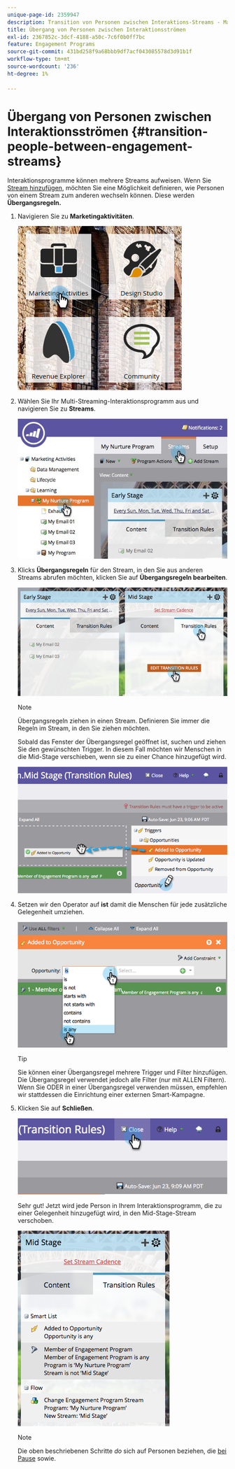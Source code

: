 ```yaml
---
unique-page-id: 2359947
description: Transition von Personen zwischen Interaktions-Streams - Marketo-Dokumente - Produktdokumentation
title: Übergang von Personen zwischen Interaktionsströmen
exl-id: 2367852c-3dcf-4188-a50c-7c6f0b0ff7bc
feature: Engagement Programs
source-git-commit: 431bd258f9a68bbb9df7acf043085578d3d91b1f
workflow-type: tm+mt
source-wordcount: '236'
ht-degree: 1%

---
```


# Übergang von Personen zwischen Interaktionsströmen {#transition-people-between-engagement-streams}

Interaktionsprogramme können mehrere Streams aufweisen. Wenn Sie [Stream hinzufügen](/help/marketo/product-docs/email-marketing/drip-nurturing/creating-an-engagement-program/add-a-stream.md), möchten Sie eine Möglichkeit definieren, wie Personen von einem Stream zum anderen wechseln können. Diese werden **Übergangsregeln.**

1. Navigieren Sie zu **Marketingaktivitäten**.

   ![](assets/ma.png)

1. Wählen Sie Ihr Multi-Streaming-Interaktionsprogramm aus und navigieren Sie zu **Streams**.

   ![](assets/multistream.jpg)

1. Klicks **Übergangsregeln** für den Stream, in den Sie aus anderen Streams abrufen möchten, klicken Sie auf **Übergangsregeln bearbeiten**.

   ![](assets/image2014-9-15-18-3a10-3a18.png)

   >[!NOTE]
   >
   >Übergangsregeln ziehen in einen Stream. Definieren Sie immer die Regeln im Stream, in den Sie ziehen möchten.

   Sobald das Fenster der Übergangsregel geöffnet ist, suchen und ziehen Sie den gewünschten Trigger. In diesem Fall möchten wir Menschen in die Mid-Stage verschieben, wenn sie zu einer Chance hinzugefügt wird.

   ![](assets/image2014-9-15-18-3a10-3a46.png)

1. Setzen wir den Operator auf **ist** damit die Menschen für jede zusätzliche Gelegenheit umziehen.

   ![](assets/image2014-9-15-18-3a11-3a14.png)

   >[!TIP]
   >
   >Sie können einer Übergangsregel mehrere Trigger und Filter hinzufügen. Die Übergangsregel verwendet jedoch alle Filter (nur mit ALLEN Filtern). Wenn Sie ODER in einer Übergangsregel verwenden müssen, empfehlen wir stattdessen die Einrichtung einer externen Smart-Kampagne.

1. Klicken Sie auf **Schließen**.

   ![](assets/image2014-9-15-18-3a11-3a23.png)

   Sehr gut! Jetzt wird jede Person in Ihrem Interaktionsprogramm, die zu einer Gelegenheit hinzugefügt wird, in den Mid-Stage-Stream verschoben.

   ![](assets/image2014-9-15-18-3a11-3a29.png)

   >[!NOTE]
   >
   >Die oben beschriebenen Schritte *do* sich auf Personen beziehen, die [bei Pause](/help/marketo/product-docs/email-marketing/drip-nurturing/using-engagement-programs/pause-people-in-an-engagement-program.md) sowie.
